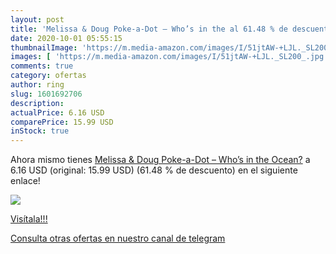 ```yaml
---
layout: post
title: 'Melissa & Doug Poke-a-Dot – Who’s in the al 61.48 % de descuento'
date: 2020-10-01 05:55:15
thumbnailImage: 'https://m.media-amazon.com/images/I/51jtAW-+LJL._SL200_.jpg'
images: [ 'https://m.media-amazon.com/images/I/51jtAW-+LJL._SL200_.jpg' ]
comments: true
category: ofertas
author: ring
slug: 1601692706
description:
actualPrice: 6.16 USD
comparePrice: 15.99 USD
inStock: true
---
```


Ahora mismo tienes [Melissa & Doug Poke-a-Dot – Who’s in the Ocean?](https://www.amazon.com/dp/1601692706/?tag=redken08-20) a 6.16 USD (original: 15.99 USD) (61.48 %  de descuento) en el siguiente enlace!

[![](https://m.media-amazon.com/images/I/51jtAW-+LJL._SL200_.jpg)](https://www.amazon.com/dp/1601692706/?tag=redken08-20)

[Visítala!!!](https://www.amazon.com/dp/1601692706/?tag=redken08-20)

[Consulta otras ofertas en nuestro canal de telegram](https://t.me/s/ofertas25)

